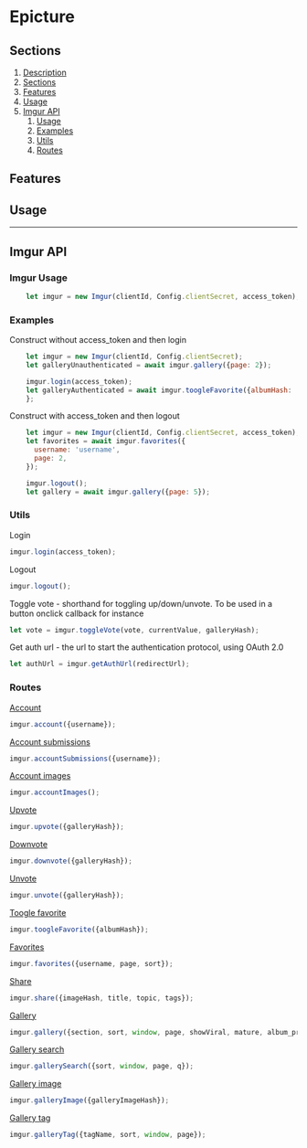 # Epicture

## Sections
1. [Description](#epicture)
2. [Sections](#sections)
3. [Features](#features)
4. [Usage](#usage)
5. [Imgur API](#imgur-api)
    1. [Usage](#imgur-usage)
    2. [Examples](#examples)
    2. [Utils](#utils)
    2. [Routes](#routes)

## Features

## Usage

---
## Imgur API
### Imgur Usage
``` js
    let imgur = new Imgur(clientId, Config.clientSecret, access_token);
```

### Examples
Construct without access_token and then login
``` js
    let imgur = new Imgur(clientId, Config.clientSecret);
    let galleryUnauthenticated = await imgur.gallery({page: 2});

    imgur.login(access_token);
    let galleryAuthenticated = await imgur.toogleFavorite({albumHash: 'hash'});
    };
```

Construct with access_token and then logout
``` js
    let imgur = new Imgur(clientId, Config.clientSecret, access_token);
    let favorites = await imgur.favorites({
      username: 'username',
      page: 2,
    });

    imgur.logout();
    let gallery = await imgur.gallery({page: 5});
```

### Utils
Login
``` js
imgur.login(access_token);
```
Logout
``` js
imgur.logout();
```
Toggle vote - shorthand for toggling up/down/unvote. To be used in a button onclick callback for instance
``` js
let vote = imgur.toggleVote(vote, currentValue, galleryHash);
```
Get auth url - the url to start the authentication protocol, using OAuth 2.0
``` js
let authUrl = imgur.getAuthUrl(redirectUrl);
```

### Routes
[Account](https://apidocs.imgur.com/#c94c8719-fe68-4854-b96d-70735dd8b2bc)
``` js
imgur.account({username});
```
[Account submissions](https://apidocs.imgur.com/#286367c1-bb24-4e74-bad9-d2c75b943b3c)
``` js
imgur.accountSubmissions({username});
```
[Account images](https://apidocs.imgur.com/#ee366f7c-69e6-46fd-bf26-e93303f64c84)
``` js
imgur.accountImages();
```
[Upvote](https://apidocs.imgur.com/#23e5f110-318a-4872-9888-1bb1f864b360)
``` js
imgur.upvote({galleryHash});
```
[Downvote](https://apidocs.imgur.com/#23e5f110-318a-4872-9888-1bb1f864b360)
``` js
imgur.downvote({galleryHash});
```
[Unvote](https://apidocs.imgur.com/#23e5f110-318a-4872-9888-1bb1f864b360)
``` js
imgur.unvote({galleryHash});
```
[Toogle favorite](https://apidocs.imgur.com/#31c72664-59c1-426f-98d7-ac7ad6547cc2)
``` js
imgur.toogleFavorite({albumHash});
```
[Favorites](https://apidocs.imgur.com/#a432a8e6-2ece-4544-bc7a-2999eb586f06)
``` js
imgur.favorites({username, page, sort});
```
[Share](https://apidocs.imgur.com/#39729532-1f9f-4b56-ba26-f4ef8d757ef1)
``` js
imgur.share({imageHash, title, topic, tags});
```
[Gallery](https://apidocs.imgur.com/#eff60e84-5781-4c12-926a-208dc4c7cc94)
``` js
imgur.gallery({section, sort, window, page, showViral, mature, album_previews});
```
[Gallery search](https://apidocs.imgur.com/#3c981acf-47aa-488f-b068-269f65aee3ce)
``` js
imgur.gallerySearch({sort, window, page, q});
```
[Gallery image](https://apidocs.imgur.com/#6b97ac3f-0fbc-43d9-bb8e-47321ee6dc46)
``` js
imgur.galleryImage({galleryImageHash});
```
[Gallery tag](https://apidocs.imgur.com/#0f89160b-8bb3-40c5-b17b-a02cc8a2f73d)
``` js
imgur.galleryTag({tagName, sort, window, page});
```
